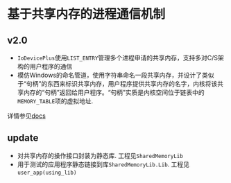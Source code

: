 # 基于共享内存的进程通信机制
## v2.0
- `IoDevicePlus`使用`LIST_ENTRY`管理多个进程申请的共享内存，支持多对C/S架构的用户程序的通信
- 模仿Windows的命名管道，使用字符串命名一段共享内存，并设计了类似于“句柄”的东西来标识共享内存，用户程序提供共享内存的名字，内核将该共享内存的“句柄”返回给用户程序。“句柄”实质是内核空间位于链表中的`MEMORY_TABLE`项的虚拟地址.

详情参见[docs](./docs/)

## update
- 对共享内存的操作接口封装为静态库. 工程见`SharedMemoryLib`
- 用于测试的应用程序静态链接到库`SharedMemoryLib.Lib`. 工程见`user_app(using_lib)`
